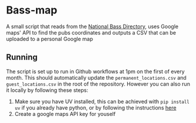 # Bass-map
A small script that reads from the [National Bass Directory](https://nationalbassdirectory.wordpress.com/), uses Google maps' API to find the pubs coordinates and outputs a CSV that can be uploaded to a personal Google map

## Running

The script is set up to run in Github workflows at 1pm on the first of every month. This should automatically update the `permanent_locations.csv` and `guest_locations.csv` in the root of the repository. However you can also run it locally by following these steps:

1. Make sure you have UV installed, this can be achieved with `pip install uv` if you already have python, or by following the instructions [here](https://docs.astral.sh/uv/getting-started/installation/)
2. Create a google maps API key for youself